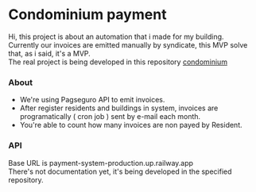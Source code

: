 # Condominium payment

Hi, this project is about an automation that i made for my building.
<br/>
Currently our invoices are emitted manually by syndicate, this MVP solve that, as i said, it's a MVP.
<br/>
The real project is being developed in this repository [condominium](https://github.com/lucasmbrute2/condominium)

### About
* We're using Pagseguro API to emit invoices.
* After register residents and buildings in system, invoices are programatically ( cron job )  sent by e-mail each month.
* You're able to count how many invoices are non payed by Resident.


### API

Base URL is payment-system-production.up.railway.app
<br/>
There's not documentation yet, it's being developed in the specified repository.
